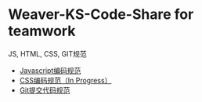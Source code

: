 # Weaver-KS-Code-Share for teamwork

JS, HTML, CSS, GIT规范

- [Javascript编码规范](https://github.com/ShawSong/WEAVER_KS/blob/master/javascript-style-guide.md)
- [CSS编码规范（In Progress）](https://github.com/ShawSong/WEAVER_KS/blob/master/css-style-guide.md)
- [Git提交代码规范](https://github.com/ShawSong/WEAVER_KS/blob/master/git-commit-guide.md)

